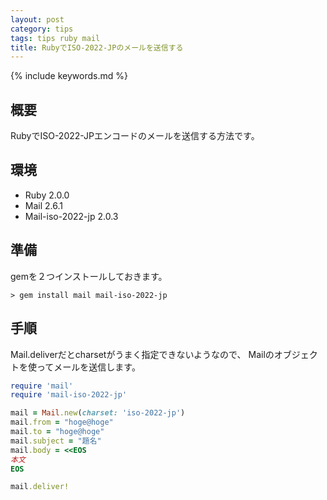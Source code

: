 ```yaml
---
layout: post
category: tips
tags: tips ruby mail
title: RubyでISO-2022-JPのメールを送信する
---
```

{% include keywords.md %}

## 概要

RubyでISO-2022-JPエンコードのメールを送信する方法です。

## 環境

- Ruby 2.0.0
- Mail 2.6.1
- Mail-iso-2022-jp 2.0.3

## 準備

gemを２つインストールしておきます。

    > gem install mail mail-iso-2022-jp

## 手順

Mail.deliverだとcharsetがうまく指定できないようなので、
Mailのオブジェクトを使ってメールを送信します。

~~~ ruby
require 'mail'
require 'mail-iso-2022-jp'

mail = Mail.new(charset: 'iso-2022-jp')
mail.from = "hoge@hoge"
mail.to = "hoge@hoge"
mail.subject = "題名"
mail.body = <<EOS
本文
EOS

mail.deliver!
~~~
